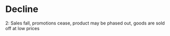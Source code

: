 # Decline

2: Sales fall, promotions cease, product may be phased out, goods are sold off at low prices